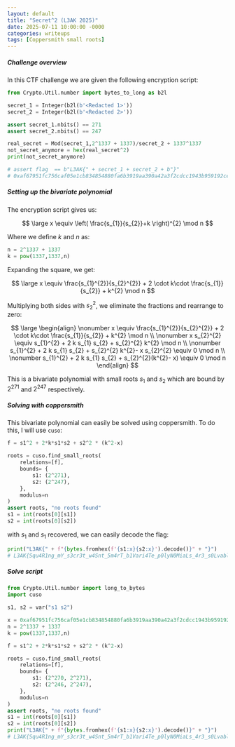 ```yaml
---
layout: default
title: "Secret^2 (L3AK 2025)"
date: 2025-07-11 10:00:00 -0000
categories: writeups
tags: [Coppersmith small roots]
---
```


##### Challenge overview

In this CTF challenge we are given the following encryption script:

```python
from Crypto.Util.number import bytes_to_long as b2l

secret_1 = Integer(b2l(b'<Redacted 1>'))
secret_2 = Integer(b2l(b'<Redacted 2>'))

assert secret_1.nbits() == 271
assert secret_2.nbits() == 247

real_secret = Mod(secret_1,2^1337 + 1337)/secret_2 + 1337^1337
not_secret_anymore = hex(real_secret^2)
print(not_secret_anymore)

# assert flag  == b"L3AK{" + secret_1 + secret_2 + b"}"
# 0xaf67951fc756caf05e1cb834854880fa6b3919aa390a42a3f2cdcc1943b959192cebea290e4bbe41b517056b95903e9f6ec10d490fdde72cf17a7ab3e65d61fc9c0a750dc20d52626f78c7200744fb9bcc0e7b9f33dd5a83df5d05de7258404b5c56ced4b57e63ab0c7c4761ce76d789734d705e8e137a2000c678c5b90b1df6169499ef39184622d4f83a03985ba8038fdb05aae52d5f2c04f8b8f7a4ac2a54b3d0be67c71752
```

##### Setting up the bivariate polynomial

The encryption script gives us:

$$
\large x \equiv \left( \frac{s_{1}}{s_{2}}+k \right)^{2} \mod n
$$

Where we define $k$ and $n$ as:

```python
n = 2^1337 + 1337
k = pow(1337,1337,n)
```

Expanding the square, we get:

$$
\large x \equiv \frac{s_{1}^{2}}{s_{2}^{2}} + 2 \cdot k\cdot \frac{s_{1}}{s_{2}} + k^{2} \mod n
$$

Multiplying both sides with $s_{2}^{2}$, we eliminate the fractions and rearrange to zero:

$$
\large \begin{align}
\nonumber x \equiv \frac{s_{1}^{2}}{s_{2}^{2}} + 2 \cdot k\cdot \frac{s_{1}}{s_{2}} + k^{2} \mod n \\
\nonumber x s_{2}^{2} \equiv s_{1}^{2} + 2 k s_{1} s_{2} + s_{2}^{2} k^{2} \mod n \\
\nonumber s_{1}^{2} + 2 k s_{1} s_{2} + s_{2}^{2} k^{2}- x s_{2}^{2} \equiv 0 \mod n \\
\nonumber s_{1}^{2} + 2 k s_{1} s_{2} + s_{2}^{2}(k^{2}- x) \equiv 0 \mod n
\end{align}
$$

This is a bivariate polynomial with small roots $s_{1}$ and $s_{2}$ which are bound by $2^{271}$ and $2^{247}$ respectively.

##### Solving with coppersmith

This bivariate polynomial can easily be solved using coppersmith. To do this, I will use `cuso`:

```python
f = s1^2 + 2*k*s1*s2 + s2^2 * (k^2-x)

roots = cuso.find_small_roots(
    relations=[f],
    bounds= {
	    s1: (2^271),
	    s2: (2^247),
	},
    modulus=n
)
assert roots, "no roots found"
s1 = int(roots[0][s1])
s2 = int(roots[0][s2])
```

with $s_{1}$ and $s_{1}$ recovered, we can easily decode the flag:

```python
print("L3AK{" + f"{bytes.fromhex(f'{s1:x}{s2:x}').decode()}" + "}")
# L3AK{Squ4R1ng_mY_s3cr3t_w4Snt_5m4rT_b1Vari4Te_p0lyN0MiaLs_4r3_s0Lvabl3}
```

##### Solve script

```python
from Crypto.Util.number import long_to_bytes
import cuso

s1, s2 = var("s1 s2")

x = 0xaf67951fc756caf05e1cb834854880fa6b3919aa390a42a3f2cdcc1943b959192cebea290e4bbe41b517056b95903e9f6ec10d490fdde72cf17a7ab3e65d61fc9c0a750dc20d52626f78c7200744fb9bcc0e7b9f33dd5a83df5d05de7258404b5c56ced4b57e63ab0c7c4761ce76d789734d705e8e137a2000c678c5b90b1df6169499ef39184622d4f83a03985ba8038fdb05aae52d5f2c04f8b8f7a4ac2a54b3d0be67c71752
n = 2^1337 + 1337
k = pow(1337,1337,n)

f = s1^2 + 2*k*s1*s2 + s2^2 * (k^2-x)

roots = cuso.find_small_roots(
    relations=[f],
    bounds= {
	    s1: (2^270, 2^271),
	    s2: (2^246, 2^247),
	},
    modulus=n
)
assert roots, "no roots found"
s1 = int(roots[0][s1])
s2 = int(roots[0][s2])
print("L3AK{" + f"{bytes.fromhex(f'{s1:x}{s2:x}').decode()}" + "}")
# L3AK{Squ4R1ng_mY_s3cr3t_w4Snt_5m4rT_b1Vari4Te_p0lyN0MiaLs_4r3_s0Lvabl3}
```

